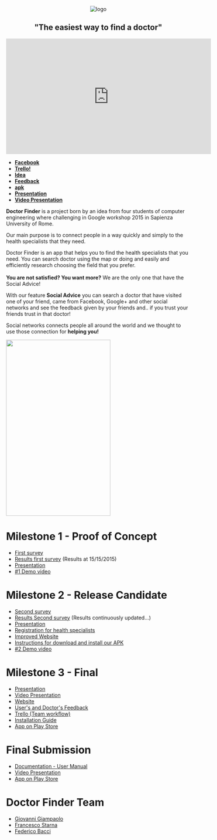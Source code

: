 
<p align="center">
<img src="http://i.imgur.com/yA4qahd.png" href"http://doctorfinderapp.com" alt="logo" height="auto" width="auto">
 <b> <h2 align="center"> "The easiest way to find a doctor" </h2></b>
</p>

<iframe width="560" height="315" src="https://www.youtube.com/embed/X6cD5TXvMw0" frameborder="0" allow="accelerometer; autoplay; encrypted-media; gyroscope; picture-in-picture" allowfullscreen></iframe>

- **[Facebook](https://www.facebook.com/dcfind/)**
- **[Trello! ](https://trello.com/b/0uSh0ofs)**
- **[Idea](https://drive.google.com/file/d/0BzzTdF5hw0YRbmhoUkJfalRNRnM/view?usp=sharing)**
- **[Feedback](http://goo.gl/forms/Tbt5klLhCW=)**
- **[apk](https://mega.nz/#!66hB2YaY!omg5VstyyRMAyfhDojKl6-UpBeqld_SxdiqgfeQHRSQ)**
- **[Presentation](https://drive.google.com/open?id=0B1SUy2ysIW0SY1RtQWIwUW1fVWM)**
- **[Video Presentation](https://www.youtube.com/watch?v=X6cD5TXvMw0)**


**Doctor Finder** is a project born by an idea from four students of computer engineering where challenging in Google workshop 2015 in Sapienza University of Rome.  

Our main purpose is to connect people in a way quickly and simply to the health specialists that they need.

Doctor Finder is an app that helps you to find the health specialists that you need.
You can search doctor using the map or doing and easily and efficiently research choosing the field that you prefer.
<br> <br>
**You are not satisfied? You want more?** We are the only one that have the Social Advice!

With our feature **Social Advice** you can search a doctor that have visited one of your friend, came from Facebook, Google+ and other social networks and see the feedback given by your friends and.. if you trust your friends trust in that doctor!

Social networks connects people all around the world and we thought to use those connection for **helping you!**

<img src="http://i.imgur.com/u0FMmUV.png" height="480" width="285"/>

# Milestone 1 - Proof of Concept

* [First survey](http://www.survio.com/survey/d/F7N6K8Y2D5X5W9Q9N)
* [Results first survey](https://www.mediafire.com/convkey/a2e8/04qe2mddku2sdul6g.jpg) (Results at 15/15/2015)
* [Presentation](https://docs.google.com/presentation/d/1e2ooDbdLt6EfoGjudyGUOKhif2DCc-I7rrsz6rbCGII/edit?usp=sharing) 
* [#1 Demo video](https://www.youtube.com/watch?v=2BP3yFm4s44)

# Milestone 2 - Release Candidate

* [Second survey](http://goo.gl/forms/SM149jvxNC)
* [Results Second survey](https://docs.google.com/forms/d/1tBpFF8EJFsCzFIZ7Ic06JE3pYEB8dFVHJU0tlvyriDE/viewanalytics?usp=form_confirm) (Results continuously updated...)
* [Presentation](https://docs.google.com/presentation/d/1OU_aBsjBR-tXK3tZaR0cZC4nkGnAF8R3gfkG2UmzHao/edit?usp=sharing)
* [Registration for health specialists](https://docs.google.com/forms/d/181fRG5ppgIeGdW6VjJZtXz3joc3ldIfCunl58GPcxi8/edit?usp=sharing)
* [Improved Website](http://www.doctorfinderapp.com/)
* [Instructions for download and install our APK](https://drive.google.com/file/d/0B_cyDM3ySwG4THZBVG9vMmJoUW8/view?usp=sharing)
* [#2 Demo video](https://youtu.be/b0zcedHIl-g)

# Milestone 3 - Final

* [Presentation](https://drive.google.com/open?id=0B1SUy2ysIW0SY1RtQWIwUW1fVWM)
* [Video Presentation](https://www.youtube.com/watch?v=X6cD5TXvMw0)
* [Website](http://www.doctorfinderapp.com/)
* [User's and Doctor's Feedback](https://docs.google.com/forms/d/1tBpFF8EJFsCzFIZ7Ic06JE3pYEB8dFVHJU0tlvyriDE/viewanalytics?usp=form_confirm)
* [Trello (Team workflow)](https://trello.com/b/0uSh0ofs/doctor-finder)
* [Installation Guide](https://drive.google.com/file/d/0B_cyDM3ySwG4MlZmSEg1cjY5Nm8/view?usp=sharing)
* [App on Play Store](https://play.google.com/store/apps/details?id=com.doctorfinderapp.doctorfinder)


# Final Submission

* [Documentation - User Manual](https://docs.google.com/document/d/1D9-4JPwl09wmdb-9IueyNMuHOLlBucPxajEotlW5eg8/edit?usp=sharing) 
* [Video Presentation](https://www.youtube.com/watch?v=X6cD5TXvMw0)
* [App on Play Store](https://play.google.com/store/apps/details?id=com.doctorfinderapp.doctorfinder&hl=it) 


# Doctor Finder Team

* [Giovanni Giampaolo](https://www.linkedin.com/in/giampaologiovanni) 
* [Francesco Starna](https://it.linkedin.com/in/francesco-starna-754914b5/it)
* [Federico Bacci](https://it.linkedin.com/in/federico-bacci-a18462a8/it)
